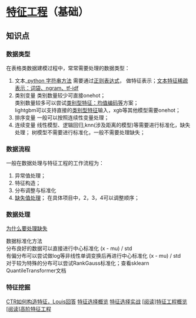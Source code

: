 # [特征工程](https://www.zhihu.com/question/29316149/answer/607394337)（基础） []()

## 知识点

### 数据类型
在表格类数据建模过程中，常常需要处理的数据类型：
1. 文本_[python 字符串方法](https://zhuanlan.zhihu.com/p/80518649)
需要通过[正则表达式](https://www.cnblogs.com/shenjianping/p/11647473.html)，
做特征表示；[文本特征稀疏表示：词袋、ngram、tf-idf](https://zhuanlan.zhihu.com/p/42310942)
2. 类别变量
类别数量较少可直接onehot；  
类别数量较多可以尝试[类别型特征：均值编码](https://zhuanlan.zhihu.com/p/26308272)[等](https://github.com/scikit-learn-contrib/category_encoders)方案；  
lightgbm可以支持直接的[类别型特征](https://zhuanlan.zhihu.com/p/67475635)输入，xgb等其他模型需要onehot； 
3. 排序变量
一般可以按照连续性变量处理；
4. 连续变量
线性模型、逻辑回归,knn(涉及距离的模型)等需要进行标准化，缺失处理；
树模型不需要进行标准化，一般不需要处理缺失；

### 数据流程
一般在数据处理与特征工程的工作流程为：
1. 异常值处理；
2. 特征构造；
3. 分布调整与标准化
4. [缺失值处理](https://zhuanlan.zhihu.com/p/137175585)；
在具体项目中，2，3，4可以调整顺序；

### 数据处理

[为什么要处理缺失](https://www.zhihu.com/question/58230411/answer/242037063)

数据标准化方法  
分布良好的数据可以直接进行中心标准化 (x - mu) / std  
有偏分布可以尝试做log等非线性单调变换后再进行中心标准化 (x - mu) / std  
对于较为特殊的分布可以尝试RankGauss标准化；查看sklearn QuantileTransformer文档  

### 特征挖掘

[CTR如何构造特征，Louis回答](https://www.zhihu.com/question/347715330/answer/849645828)
[特征选择概览](https://zhuanlan.zhihu.com/p/30404850)
[特征选择实战](https://zhuanlan.zhihu.com/p/32749489)
[[阅读]特征工程概览](https://www.zhihu.com/question/28641663/answer/110165221)
[[阅读]高阶特征工程](https://zhuanlan.zhihu.com/p/62773597)
 

 
  
 
  
 
 
